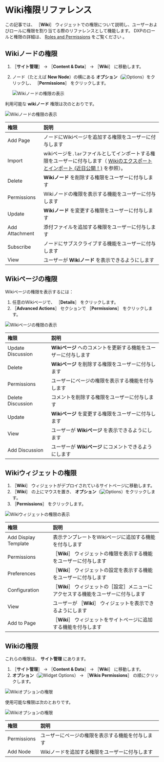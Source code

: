 # Wiki権限リファレンス

この記事では、 ［**Wiki**］ ウィジェットでの権限について説明し、ユーザーおよびロールに権限を割り当てる際のリファレンスとして機能します。 DXPのロールと権限の詳細は、 [Roles and Permissions](https://help.liferay.com/hc/articles/360017895212-Roles-and-Permissions) をご覧ください 。

<a name="wiki-node-permissions" />

## Wikiノードの権限

1. ［**サイト管理**］ &rarr; ［**Content & Data**］ &rarr; ［**Wiki**］ に移動します。
1. ノード（たとえば **New Node**）の横にある **オプション**（![Options](../../images/icon-options.png)）をクリックし、 ［**Permissions**］ をクリックします。

    ![Wikiノードの権限の表示](./wiki-permissions/images/06.png)

利用可能な **wikiノード** 権限は次のとおりです。

![Wikiノードの権限の表示](./wiki-permissions/images/05.png)

| 権限             | 説明                                                                                                                   |
| :--- | :--- |
| Add Page       | ノードにWikiページを追加する権限をユーザーに付与します                                                                                        |
| Import         | wikiページを`.lar`ファイルとしてインポートする権限をユーザーに付与します（ [Wikiのエクスポートとインポート (近日公開！)](./exporting-and-importing-a-wiki.md) を参照）。 |
| Delete         | **Wikiノード** を削除する権限をユーザーに付与します                                                                                         |
| Permissions    | Wikiノードの権限を表示する機能をユーザーに付与します                                                                                         |
| Update         | **Wikiノード** を変更する権限をユーザーに付与します                                                                                         |
| Add Attachment | 添付ファイルを追加する権限をユーザーに付与します                                                                                             |
| Subscribe      | ノードにサブスクライブする機能をユーザーに付与します                                                                                           |
| View           | ユーザーが **Wikiノード** を表示できるようにします                                                                                          |

<a name="wiki-page-permissions" />

## Wikiページの権限

Wikiページの権限を表示するには：

1. 任意のWikiページで、 ［**Details**］ をクリックします。
1. ［**Advanced Actions**］ セクションで ［**Permissions**］ をクリックします。

![Wikiページの権限の表示](./wiki-permissions/images/04.png)

| 権限                | 説明                                 |
| :--- | :--- |
| Update Discussion | **Wikiページ** へのコメントを更新する機能をユーザーに付与します |
| Delete            | **Wikiページ** を削除する権限をユーザーに付与します       |
| Permissions       | ユーザーにページの権限を表示する機能を付与します           |
| Delete Discussion | コメントを削除する権限をユーザーに付与します             |
| Update            | **Wikiページ** を変更する権限をユーザーに付与します       |
| View              | ユーザーが **Wikiページ** を表示できるようにします        |
| Add Discussion    | ユーザーが **Wikiページ** にコメントできるようにします      |

<a name="wiki-widget-permissions" />

## Wikiウィジェットの権限

1. ［**Wiki**］ ウィジェットがデプロイされているサイトページに移動します。
1. ［**Wiki**］ の上にマウスを置き、 **オプション**（![Options](../../images/icon-widget-options.png)）をクリックします。
1. ［**Permissions**］ をクリックします。

![Wikiウィジェットの権限の表示](./wiki-permissions/images/03.png)

| 権限                   | 説明                                          |
| :--- | :--- |
| Add Display Template | 表示テンプレートをWikiページに追加する機能を付与します               |
| Permissions          | ［**Wiki**］ ウィジェットの権限を表示する機能をユーザーに付与します         |
| Preferences          | ［**Wiki**］ ウィジェットの設定を表示する機能をユーザーに付与します         |
| Configuration        | ［**Wiki**］ ウィジェットの［設定］メニューにアクセスする機能をユーザーに付与します |
| View                 | ユーザーが ［**Wiki**］ ウィジェットを表示できるようにします             |
| Add to Page          | ［**Wiki**］ ウィジェットをサイトページに追加する機能を付与します          |

<a name="wikis-permissions" />

## Wikiの権限

これらの権限は、 **サイト管理** にあります。

1. ［**サイト管理**］ &rarr; ［**Content & Data**］ &rarr; ［**Wiki**］ に移動します。
1. **オプション**（![Widget Options](../../images/icon-options.png)） &rarr; ［**Wikis Permissions**］ の順にクリックします。

![Wikiオプションの権限](./wiki-permissions/images/01.png)

使用可能な権限は次のとおりです。

![Wikiオプションの権限](./wiki-permissions/images/02.png)

| 権限          | 説明                        |
| :--- | :--- |
| Permissions | ユーザーにページの権限を表示する機能を付与します  |
| Add Node    | Wikiノードを追加する権限をユーザーに付与します |
